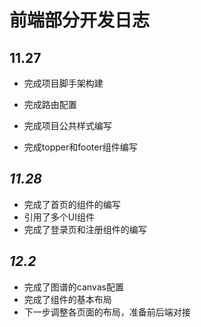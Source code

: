 # 前端部分开发日志



## 11.27

- 完成项目脚手架构建

- 完成路由配置

- 完成项目公共样式编写

- 完成topper和footer组件编写

## *11.28*

- 完成了首页的组件的编写
- 引用了多个UI组件
- 完成了登录页和注册组件的编写

## *12.2*

- 完成了图谱的canvas配置
- 完成了组件的基本布局
- 下一步调整各页面的布局，准备前后端对接
